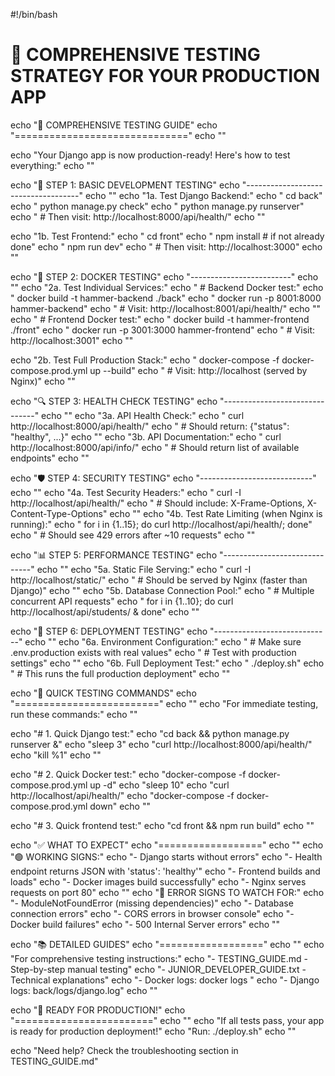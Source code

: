 #!/bin/bash

# 🎯 COMPREHENSIVE TESTING STRATEGY FOR YOUR PRODUCTION APP

echo "🧪 COMPREHENSIVE TESTING GUIDE"
echo "=============================="
echo ""

echo "Your Django app is now production-ready! Here's how to test everything:"
echo ""

echo "🔧 STEP 1: BASIC DEVELOPMENT TESTING"
echo "------------------------------------"
echo ""
echo "1a. Test Django Backend:"
echo "   cd back"
echo "   python manage.py check"
echo "   python manage.py runserver"
echo "   # Then visit: http://localhost:8000/api/health/"
echo ""

echo "1b. Test Frontend:"
echo "   cd front"
echo "   npm install  # if not already done"
echo "   npm run dev"
echo "   # Then visit: http://localhost:3000"
echo ""

echo "🐳 STEP 2: DOCKER TESTING"
echo "-------------------------"
echo ""
echo "2a. Test Individual Services:"
echo "   # Backend Docker test:"
echo "   docker build -t hammer-backend ./back"
echo "   docker run -p 8001:8000 hammer-backend"
echo "   # Visit: http://localhost:8001/api/health/"
echo ""
echo "   # Frontend Docker test:"
echo "   docker build -t hammer-frontend ./front"
echo "   docker run -p 3001:3000 hammer-frontend"
echo "   # Visit: http://localhost:3001"
echo ""

echo "2b. Test Full Production Stack:"
echo "   docker-compose -f docker-compose.prod.yml up --build"
echo "   # Visit: http://localhost (served by Nginx)"
echo ""

echo "🔍 STEP 3: HEALTH CHECK TESTING"
echo "-------------------------------"
echo ""
echo "3a. API Health Check:"
echo "   curl http://localhost:8000/api/health/"
echo "   # Should return: {\"status\": \"healthy\", ...}"
echo ""
echo "3b. API Documentation:"
echo "   curl http://localhost:8000/api/info/"
echo "   # Should return list of available endpoints"
echo ""

echo "🛡️ STEP 4: SECURITY TESTING"
echo "----------------------------"
echo ""
echo "4a. Test Security Headers:"
echo "   curl -I http://localhost/api/health/"
echo "   # Should include: X-Frame-Options, X-Content-Type-Options"
echo ""
echo "4b. Test Rate Limiting (when Nginx is running):"
echo "   for i in {1..15}; do curl http://localhost/api/health/; done"
echo "   # Should see 429 errors after ~10 requests"
echo ""

echo "📊 STEP 5: PERFORMANCE TESTING"
echo "------------------------------"
echo ""
echo "5a. Static File Serving:"
echo "   curl -I http://localhost/static/"
echo "   # Should be served by Nginx (faster than Django)"
echo ""
echo "5b. Database Connection Pool:"
echo "   # Multiple concurrent API requests"
echo "   for i in {1..10}; do curl http://localhost/api/students/ & done"
echo ""

echo "🚀 STEP 6: DEPLOYMENT TESTING"
echo "-----------------------------"
echo ""
echo "6a. Environment Configuration:"
echo "   # Make sure .env.production exists with real values"
echo "   # Test with production settings"
echo ""
echo "6b. Full Deployment Test:"
echo "   ./deploy.sh"
echo "   # This runs the full production deployment"
echo ""

echo "🎯 QUICK TESTING COMMANDS"
echo "========================="
echo ""
echo "For immediate testing, run these commands:"
echo ""

echo "# 1. Quick Django test:"
echo "cd back && python manage.py runserver &"
echo "sleep 3"
echo "curl http://localhost:8000/api/health/"
echo "kill %1"
echo ""

echo "# 2. Quick Docker test:"
echo "docker-compose -f docker-compose.prod.yml up -d"
echo "sleep 10"
echo "curl http://localhost/api/health/"
echo "docker-compose -f docker-compose.prod.yml down"
echo ""

echo "# 3. Quick frontend test:"
echo "cd front && npm run build"
echo ""

echo "✅ WHAT TO EXPECT"
echo "=================="
echo ""
echo "🟢 WORKING SIGNS:"
echo "- Django starts without errors"
echo "- Health endpoint returns JSON with 'status': 'healthy'"
echo "- Frontend builds and loads"
echo "- Docker images build successfully"
echo "- Nginx serves requests on port 80"
echo ""
echo "🔴 ERROR SIGNS TO WATCH FOR:"
echo "- ModuleNotFoundError (missing dependencies)"
echo "- Database connection errors"
echo "- CORS errors in browser console"
echo "- Docker build failures"
echo "- 500 Internal Server errors"
echo ""

echo "📚 DETAILED GUIDES"
echo "=================="
echo ""
echo "For comprehensive testing instructions:"
echo "- TESTING_GUIDE.md - Step-by-step manual testing"
echo "- JUNIOR_DEVELOPER_GUIDE.txt - Technical explanations"
echo "- Docker logs: docker logs <container-name>"
echo "- Django logs: back/logs/django.log"
echo ""

echo "🎉 READY FOR PRODUCTION!"
echo "========================"
echo ""
echo "If all tests pass, your app is ready for production deployment!"
echo "Run: ./deploy.sh"
echo ""

echo "Need help? Check the troubleshooting section in TESTING_GUIDE.md"
